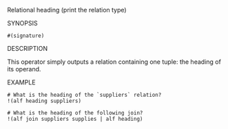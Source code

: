 
Relational heading (print the relation type)

SYNOPSIS

    #(signature)

DESCRIPTION

This operator simply outputs a relation containing one tuple: the heading of 
its operand. 

EXAMPLE

    # What is the heading of the `suppliers` relation?
    !(alf heading suppliers)

    # What is the heading of the following join?
    !(alf join suppliers supplies | alf heading)

